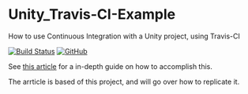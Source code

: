 # Unity_Travis-CI-Example
How to use Continuous Integration with a Unity project, using Travis-CI

[![Build Status](https://travis-ci.com/Austin47/Unity_Travis-CI-Example.svg?token=eT2h84GdXDqx95MoDoC6&branch=master)](https://travis-ci.com/Austin47/Unity_Travis-CI-Example) [![GitHub](https://img.shields.io/github/license/Austin47/Unity_Travis-CI-Example.svg)](https://github.com/Austin47/Unity_Travis-CI-Example/blob/master/LICENSE)

See [this article](https://www.linkedin.com/pulse/how-get-passing-badges-your-unity-github-repository-travis-ci-taylor) for a in-depth guide on how to accomplish this.

The arrticle is based of this project, and will go over how to replicate it.
